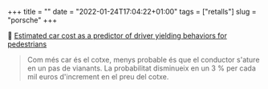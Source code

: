 +++
title = ""
date = "2022-01-24T17:04:22+01:00"
tags = ["retalls"]
slug = "porsche"
+++

📎 [Estimated car cost as a predictor of driver yielding behaviors for pedestrians](https://www.sciencedirect.com/science/article/pii/S2214140520300359)

> Com més car és el cotxe, menys probable és que el conductor s'ature en un pas de vianants. La probabilitat disminueix en un 3 % per cada mil euros d'increment en el preu del cotxe.